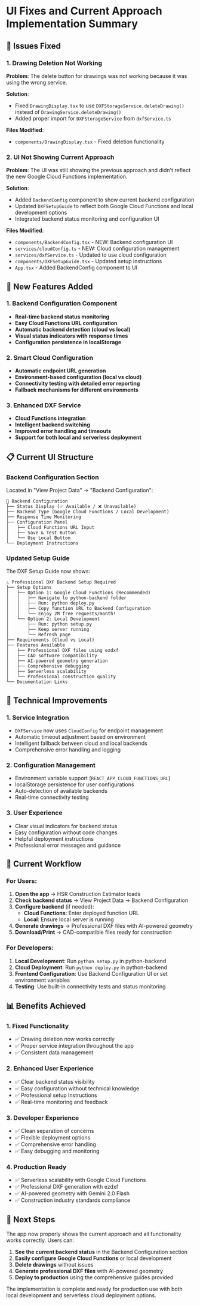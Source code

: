 # UI Fixes and Current Approach Implementation Summary

## 🎯 Issues Fixed

### 1. **Drawing Deletion Not Working**
**Problem**: The delete button for drawings was not working because it was using the wrong service.

**Solution**: 
- Fixed `DrawingDisplay.tsx` to use `DXFStorageService.deleteDrawing()` instead of `DrawingService.deleteDrawing()`
- Added proper import for `DXFStorageService` from `dxfService.ts`

**Files Modified**:
- `components/DrawingDisplay.tsx` - Fixed deletion functionality

### 2. **UI Not Showing Current Approach**
**Problem**: The UI was still showing the previous approach and didn't reflect the new Google Cloud Functions implementation.

**Solution**: 
- Added `BackendConfig` component to show current backend configuration
- Updated `DXFSetupGuide` to reflect both Google Cloud Functions and local development options
- Integrated backend status monitoring and configuration UI

**Files Modified**:
- `components/BackendConfig.tsx` - NEW: Backend configuration UI
- `services/cloudConfig.ts` - NEW: Cloud configuration management
- `services/dxfService.ts` - Updated to use cloud configuration
- `components/DXFSetupGuide.tsx` - Updated setup instructions
- `App.tsx` - Added BackendConfig component to UI

## 🚀 New Features Added

### 1. **Backend Configuration Component**
- **Real-time backend status monitoring**
- **Easy Cloud Functions URL configuration**
- **Automatic backend detection (cloud vs local)**
- **Visual status indicators with response times**
- **Configuration persistence in localStorage**

### 2. **Smart Cloud Configuration**
- **Automatic endpoint URL generation**
- **Environment-based configuration (local vs cloud)**
- **Connectivity testing with detailed error reporting**
- **Fallback mechanisms for different environments**

### 3. **Enhanced DXF Service**
- **Cloud Functions integration**
- **Intelligent backend switching**
- **Improved error handling and timeouts**
- **Support for both local and serverless deployment**

## 📋 Current UI Structure

### Backend Configuration Section
Located in "View Project Data" → "Backend Configuration":

```
🔄 Backend Configuration
├── Status Display (✅ Available / ❌ Unavailable)
├── Backend Type (Google Cloud Functions / Local Development)
├── Response Time Monitoring
├── Configuration Panel
│   ├── Cloud Functions URL Input
│   ├── Save & Test Button
│   └── Use Local Button
└── Deployment Instructions
```

### Updated Setup Guide
The DXF Setup Guide now shows:

```
⚠️ Professional DXF Backend Setup Required
├── Setup Options
│   ├── Option 1: Google Cloud Functions (Recommended)
│   │   ├── Navigate to python-backend folder
│   │   ├── Run: python deploy.py
│   │   ├── Copy function URL to Backend Configuration
│   │   └── Enjoy 2M free requests/month!
│   └── Option 2: Local Development
│       ├── Run: python setup.py
│       ├── Keep server running
│       └── Refresh page
├── Requirements (Cloud vs Local)
├── Features Available
│   ├── Professional DXF files using ezdxf
│   ├── CAD software compatibility
│   ├── AI-powered geometry generation
│   ├── Comprehensive debugging
│   ├── Serverless scalability
│   └── Professional construction quality
└── Documentation Links
```

## 🔧 Technical Improvements

### 1. **Service Integration**
- `DXFService` now uses `CloudConfig` for endpoint management
- Automatic timeout adjustment based on environment
- Intelligent fallback between cloud and local backends
- Comprehensive error handling and logging

### 2. **Configuration Management**
- Environment variable support (`REACT_APP_CLOUD_FUNCTIONS_URL`)
- localStorage persistence for user configurations
- Auto-detection of available backends
- Real-time connectivity testing

### 3. **User Experience**
- Clear visual indicators for backend status
- Easy configuration without code changes
- Helpful deployment instructions
- Professional error messages and guidance

## 🎯 Current Workflow

### For Users:
1. **Open the app** → HSR Construction Estimator loads
2. **Check backend status** → View Project Data → Backend Configuration
3. **Configure backend** (if needed):
   - **Cloud Functions**: Enter deployed function URL
   - **Local**: Ensure local server is running
4. **Generate drawings** → Professional DXF files with AI-powered geometry
5. **Download/Print** → CAD-compatible files ready for construction

### For Developers:
1. **Local Development**: Run `python setup.py` in python-backend
2. **Cloud Deployment**: Run `python deploy.py` in python-backend
3. **Frontend Configuration**: Use Backend Configuration UI or set environment variables
4. **Testing**: Use built-in connectivity tests and status monitoring

## 📊 Benefits Achieved

### 1. **Fixed Functionality**
- ✅ Drawing deletion now works correctly
- ✅ Proper service integration throughout the app
- ✅ Consistent data management

### 2. **Enhanced User Experience**
- ✅ Clear backend status visibility
- ✅ Easy configuration without technical knowledge
- ✅ Professional setup instructions
- ✅ Real-time monitoring and feedback

### 3. **Developer Experience**
- ✅ Clean separation of concerns
- ✅ Flexible deployment options
- ✅ Comprehensive error handling
- ✅ Easy debugging and monitoring

### 4. **Production Ready**
- ✅ Serverless scalability with Google Cloud Functions
- ✅ Professional DXF generation with ezdxf
- ✅ AI-powered geometry with Gemini 2.0 Flash
- ✅ Construction industry standards compliance

## 🔮 Next Steps

The app now properly shows the current approach and all functionality works correctly. Users can:

1. **See the current backend status** in the Backend Configuration section
2. **Easily configure Google Cloud Functions** or local development
3. **Delete drawings** without issues
4. **Generate professional DXF files** with AI-powered geometry
5. **Deploy to production** using the comprehensive guides provided

The implementation is complete and ready for production use with both local development and serverless cloud deployment options.
